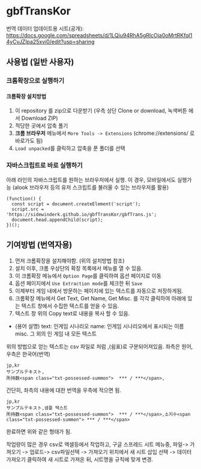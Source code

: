 # gbfTransKor

번역 데이터 업데이트용 시트(공개): https://docs.google.com/spreadsheets/d/1LQiu94RhA5gRlcOja0oMrtRKfql14yCvJZlpa25xvi0/edit?usp=sharing


## 사용법 (일반 사용자)

### 크롬확장으로 실행하기
#### 크롬확장 설치방법
 1. 이 repository 를 zip으로 다운받기 (우측 상단 Clone or download, 녹색버튼 에서 Download ZIP)
 2. 적당한 곳에서 압축 풀기
 3. **크롬 브라우저** 메뉴에서 `More Tools -> Extensions` (chrome://extensions/ 로 바로가도 됨)
 4. `Load unpacked`를 클릭하고 압축을 푼 폴더를 선택

### 자바스크립트로 바로 실행하기
아래 라인의 자바스크립트를 원하는 브라우저에서 실행.
이 경우, 모바일에서도 실행가능 (alook 브라우저 등의 유저 스크립트를 불러올 수 있는 브라우저를 활용)
~~~
(function() {
  const script = document.createElement('script');
  script.src = 'https://sidewinderk.github.io/gbfTransKor/gbfTrans.js';
  document.head.appendChild(script);
})();
~~~

## 기여방법 (번역자용)
 1. 먼저 크롬확장을 설치해야함. (위의 설치방법 참조)
 2. 설치 이후, 크롬 우상단의 확장 목록에서 메뉴를 열 수 있음.
 3. 이 크롬확장 메뉴에서 `Option Page`를 클릭하여 옵션 페이지로 이동
 4. 옵션 페이지에서 `Use Extraction mode`를 체크한 뒤 `Save`
 5. 이제부터 게임 내에서 방문하는 페이지에 있는 텍스트를 자동으로 저장하게됨.
 6. 크롬확장 메뉴에서 Get Text, Get Name, Get Misc. 를 각각 클릭하여 아래에 있는 텍스트 창에서 수집한 텍스트를 얻을 수 있음.
 7. 텍스트 창 위의 Copy text로 내용을 복사 할 수 있음.
 * (용어 설명) text: 인게임 시나리오 name: 인게임 시나리오에서 표시되는 이름 misc. 그 외의 인 게임 내 모든 텍스트
 
위의 방법으로 얻는 텍스트는 csv 파일로 처럼 ,(쉼표)로 구분되어져있음. 좌측은 원어,우측은 한국어(번역)

~~~
jp,kr
サンプルテキスト,
所持数<span class="txt-possessed-summon">	*** / ***</span>,
~~~
간단히, 좌측의 내용에 대한 번역을 우측에 적으면 됨. 
~~~
jp,kr
サンプルテキスト,샘플 텍스트
所持数<span class="txt-possessed-summon">	*** / ***</span>,소지수<span class="txt-possessed-summon">	*** / ***</span>
~~~
완료하면 위와 같은 형태가 됨.

작업량이 많은 경우 csv로 엑셀등에서 작업하고, 구글 스프레드 시트 메뉴중, 파일-> 가져오기 -> 업로드-> csv파일선택 -> 가져오기 위치에서 새 시트 삽입 선택 -> 데이터가져오기 클릭하여 새 시트로 가져온 뒤, 시트명을 규칙에 맞게 변경.
